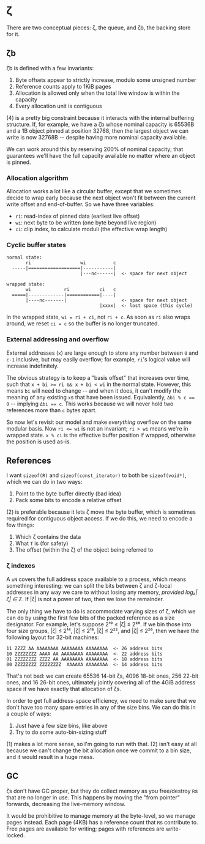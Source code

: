 # ζ
There are two conceptual pieces: ζ, the queue, and ζb, the backing store for it.


## ζb
ζb is defined with a few invariants:

1. Byte offsets appear to strictly increase, modulo some unsigned number
2. Reference counts apply to 1KiB pages
3. Allocation is allowed only when the total live window is within the capacity
4. Every allocation unit is contiguous

(4) is a pretty big constraint because it interacts with the internal buffering structure. If, for example, we have a ζb whose nominal capacity is 65536B and a 1B object pinned at position 32768, then the largest object we can write is now 32768B -- despite having more nominal capacity available.

We can work around this by reserving 200% of nominal capacity; that guarantees we'll have the full capacity available no matter where an object is pinned.


### Allocation algorithm
Allocation works a lot like a circular buffer, except that we sometimes decide to wrap early because the next object won't fit between the current write offset and end-of-buffer. So we have three variables:

+ `ri`: read-index of pinned data (earliest live offset)
+ `wi`: next byte to be written (one byte beyond live region)
+ `ci`: clip index, to calculate moduli (the effective wrap length)


### Cyclic buffer states
```
normal state:
       ri                  wi          c
  -----|===================|-----------|
                           |---nc------|  <- space for next object

wrapped state:
       wi            ri           ci   c
  =====|-------------|============|----|
       |----nc-------|                    <- space for next object
                                  |xxxx|  <- lost space (this cycle)
```

In the wrapped state, `wi = ri + ci`, not `ri + c`. As soon as `ri` also wraps around, we reset `ci = c` so the buffer is no longer truncated.


### External addressing and overflow
External addresses (`x`) are large enough to store any number between `0` and `c-1` inclusive, but may easily overflow; for example, `ri`'s logical value will increase indefinitely.

The obvious strategy is to keep a "basis offset" that increases over time, such that `x + bi >= ri && x + bi < wi` in the normal state. However, this means `bi` will need to change -- and when it does, it can't modify the meaning of any existing `x`s that have been issued. Equivalently, `Δbi % c == 0` -- implying `Δbi == c`. This works because we will never hold two references more than `c` bytes apart.

So now let's revisit our model and make _everything_ overflow on the same modular basis. Now `ri <= wi` is not an invariant; `ri > wi` means we're in wrapped state. `x % ci` is the effective buffer position if wrapped, otherwise the position is used as-is.


## References
I want `sizeof(R)` and `sizeof(const_iterator)` to both be `sizeof(void*)`, which we can do in two ways:

1. Point to the byte buffer directly (bad idea)
2. Pack some bits to encode a relative offset

(2) is preferable because it lets ζ move the byte buffer, which is sometimes required for contiguous object access. If we do this, we need to encode a few things:

1. Which ζ contains the data
2. What `T` is (for safety)
3. The offset (within the ζ) of the object being referred to


### ζ indexes
A `uN` covers the full address space available to a process, which means something interesting: we can split the bits between ζ and ζ-local addresses in any way we care to without losing any memory, _provided log₂|ζ| ∈ ℤ_. If |ζ| is not a power of two, then we lose the remainder.

The only thing we have to do is accommodate varying sizes of ζ, which we can do by using the first few bits of the packed reference as a size designator. For example, let's suppose 2¹⁰ ≤ |ζ| ≤ 2²⁶. If we bin those into four size groups, |ζ| ≤ 2¹⁴, |ζ| ≤ 2¹⁸, |ζ| ≤ 2²², and |ζ| ≤ 2²⁶, then we have the following layout for 32-bit machines:

```
11 ZZZZ AA AAAAAAAA AAAAAAAA AAAAAAAA  <- 26 address bits
10 ZZZZZZZZ AAAA AA AAAAAAAA AAAAAAAA  <- 22 address bits
01 ZZZZZZZZ ZZZZ AA AAAAAAAA AAAAAAAA  <- 18 address bits
00 ZZZZZZZZ ZZZZZZZZ  AAAAAA AAAAAAAA  <- 14 address bits
```

That's not bad: we can create 65536 14-bit ζs, 4096 18-bit ones, 256 22-bit ones, and 16 26-bit ones, ultimately jointly covering all of the 4GiB address space if we have exactly that allocation of ζs.

In order to get full address-space efficiency, we need to make sure that we don't have too many spare entries in any of the size bins. We can do this in a couple of ways:

1. Just have a few size bins, like above
2. Try to do some auto-bin-sizing stuff

(1) makes a lot more sense, so I'm going to run with that. (2) isn't easy at all because we can't change the bit allocation once we commit to a bin size, and it would result in a huge mess.


## GC
ζs don't have GC proper, but they do collect memory as you free/destroy `R`s that are no longer in use. This happens by moving the "from pointer" forwards, decreasing the live-memory window.

It would be prohibitive to manage memory at the byte-level, so we manage pages instead. Each page (4KB) has a reference count that `R`s contribute to. Free pages are available for writing; pages with references are write-locked.
